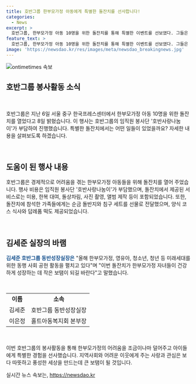 ```yaml
---
title: 호반그룹 한부모가정 아동에게 특별한 돌잔치를 선사합니다!
categories:
  - News
excerpt: >
  호반그룹, 한부모가정 아동 10명을 위한 돌잔치를 통해 특별한 이벤트를 선보였다. 그들은 장소, 상차림, 앨범 제작 등 모든 과정을 지원했고, 순금 돌반지와 침구 세트를 선물로 전달했다. 행사 비용은 임직원 봉사단이 부담했으며, 김세준 호반그룹 동반성장실장은 미래세대를 위한 동행 사회 공헌 활동을 진행 중이라며 이번 행사가 한부모가정 자녀들의 건강한 성장을 응원하는 작은 보탬이 되길 바란다고 전했다.
feature_text: >
  호반그룹, 한부모가정 아동 10명을 위한 돌잔치를 통해 특별한 이벤트를 선보였다. 그들은 장소, 상차림, 앨범 제작 등 모든 과정을 지원했고, 순금 돌반지와 침구 세트를 선물로 전달했다. 행사 비용은 임직원 봉사단이 부담했으며, 김세준 호반그룹 동반성장실장은 미래세대를 위한 동행 사회 공헌 활동을 진행 중이라며 이번 행사가 한부모가정 자녀들의 건강한 성장을 응원하는 작은 보탬이 되길 바란다고 전했다.
image: 'https://newsdao.kr/res/images/meta/newsdao_breakingnews.jpg'
---
```


<p><img src="https://newsdao.kr/res/images/meta/newsdao_breakingnews.jpg" alt="ontimetimes 속보" /></p>

<h2 data-ke-size="size26">호반그룹 봉사활동 소식</h2>

<p data-ke-size="size16">&nbsp;</p>

<p>호반그룹은 지난 6일 서울 중구 한국프레스센터에서 한부모가정 아동 10명을 위한 돌잔치를 열었다고 8일 밝혔습니다. 이 행사는 호반그룹의 임직원 봉사단 '호반사랑나눔이'가 부담하여 진행했습니다. 특별한 돌잔치에서는 어떤 일들이 있었을까요? 자세한 내용을 살펴보도록 하겠습니다.</p>

<p data-ke-size="size16">&nbsp;</p>

<h2 data-ke-size="size26">도움이 된 행사 내용</h2>

<p data-ke-size="size16">호반그룹은 경제적으로 어려움을 겪는 한부모가정 아동들을 위해 돌잔치를 열어 주었습니다. 행사 비용은 임직원 봉사단 '호반사랑나눔이'가 부담했으며, 돌잔치에서 제공된 서비스로는 미용, 한복 대여, 돌상차림, 사진 촬영, 앨범 제작 등이 포함되었습니다. 또한, 돌잔치에 참석한 가족들에게는 순금 돌반지와 침구 세트를 선물로 전달했으며, 양식 코스 식사와 답례품 떡도 제공되었습니다.</p>

<p data-ke-size="size16">&nbsp;</p>

<h2 data-ke-size="size26">김세준 실장의 바램</h2>

<p data-ke-size="size16"><b><span style="color: #1a5490;">김세준 호반그룹 동반성장실장은</span></b> "올해 한부모가정, 영유아, 청소년, 청년 등 미래세대를 위한 동행 사회 공헌 활동을 펼치고 있다"며 "이번 돌잔치가 한부모가정 자녀들이 건강하게 성장하는 데 작은 보탬이 되길 바란다"고 말했습니다.</p>

<p data-ke-size="size16">&nbsp;</p>

<table>
<tbody>
<tr>
<td style="text-align: center; height: 17px;"><b>이름</b></td>
<td style="text-align: center; height: 17px;"><b>소속</b></td>
</tr>
<tr>
<td style="text-align: center; height: 17px;">김세준</td>
<td style="text-align: center; height: 17px;">호반그룹 동반성장실장</td>
</tr>
<tr>
<td style="text-align: center; height: 17px;">이은정</td>
<td style="text-align: center; height: 17px;">홀트아동복지회 본부장</td>
</tr>
</tbody>
</table>

<p data-ke-size="size16">&nbsp;</p>

<p>이번 호반그룹의 봉사활동을 통해 한부모가정의 어려움을 조금이나마 덜어주고 아이들에게 특별한 경험을 선사했습니다. 지역사회와 어려운 이웃에게 주는 사랑과 관심은 보다 따뜻하고 풍성한 세상을 만드는데 큰 보탬이 될 것입니다.</p>
실시간 뉴스 속보는, <a href="https://newsdao.kr" rel="dofollow">https://newsdao.kr</a>


